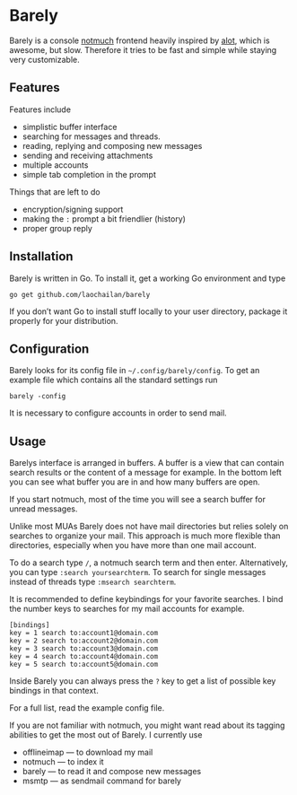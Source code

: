 # Barely

Barely is a console [notmuch](http://notmuchmail.org/) frontend heavily inspired by [alot](http://github.com/pazz/alot),
which is awesome, but slow.
Therefore it tries to be fast and simple while staying very customizable.

## Features

Features include

- simplistic buffer interface
- searching for messages and threads.
- reading, replying and composing new messages
- sending and receiving attachments
- multiple accounts
- simple tab completion in the prompt

Things that are left to do

- encryption/signing support
- making the `:` prompt a bit friendlier (history)
- proper group reply

## Installation

Barely is written in Go. To install it, get a working Go environment and type

```go get github.com/laochailan/barely```

If you don’t want Go to install stuff locally to your user directory, package
it properly for your distribution.

## Configuration

Barely looks for its config file in `~/.config/barely/config`. To get an
example file which contains all the standard settings run

```barely -config```

It is necessary to configure accounts in order to send mail.

## Usage

Barelys interface is arranged in buffers. A buffer is a view that can contain
search results or the content of a message for example.
In the bottom left you can see what buffer you are in and how many buffers are
open.

If you start notmuch, most of the time you will see a search buffer for unread
messages.

Unlike most MUAs Barely does not have mail directories but relies solely on
searches to organize your mail. This approach is much more flexible than
directories, especially when you have more than one mail account.

To do a search type `/`, a notmuch search term and then enter. Alternatively,
you can type `:search yoursearchterm`. To search for single messages instead of
threads type `:msearch searchterm`.

It is recommended to define keybindings for your favorite searches. I bind the
number keys to searches for my mail accounts for example.

```
[bindings]
key = 1 search to:account1@domain.com
key = 2 search to:account2@domain.com
key = 3 search to:account3@domain.com
key = 4 search to:account4@domain.com
key = 5 search to:account5@domain.com
```

Inside Barely you can always press the `?` key to get a list of possible
key bindings in that context.

For a full list, read the example config file.

If you are not familiar with notmuch, you might want read about its tagging
abilities to get the most out of Barely. I currently use

- offlineimap — to download my mail
- notmuch —  to index it
- barely — to read it and compose new messages
- msmtp — as sendmail command for barely
